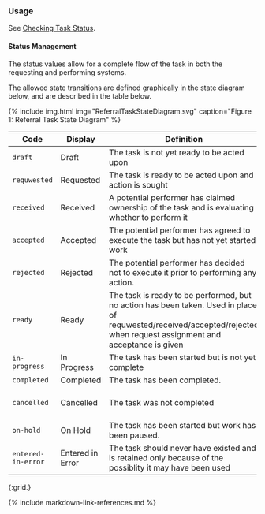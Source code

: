 
### Usage
See [Checking Task Status](checking_task_status.html).

#### Status Management
The status values allow for a complete flow of the task in both the requesting and performing systems.

The allowed state transitions are defined graphically in the state diagram below, and are described in the table below.

{% include img.html img="ReferralTaskStateDiagram.svg" caption="Figure 1: Referral Task State Diagram" %}

| Code | Display | Definition | Set By |
| ---- | ------- | ---------- | ------ |
| `draft` | Draft | The task is not yet ready to be acted upon | Requester |
| `requwested` | Requested | The task is ready to be acted upon and action is sought | Requester |
| `received` | Received | A potential performer has claimed ownership of the task and is evaluating whether to perform it | Responder |
| `accepted` | Accepted | The potential performer has agreed to execute the task but has not yet started work | Responder |
| `rejected` | Rejected | The potential performer has decided not to execute it prior to performing any action. | Responder |
| `ready` | Ready | The task is ready to be performed, but no action has been taken. Used in place of requwested/received/accepted/rejected when request assignment and acceptance is given| Responder |
| `in-progress` | In Progress | The task has been started but is not yet complete | Patient App |
| `completed` | Completed | The task has been completed. |  Responder|
| `cancelled`  |Cancelled  | The task was not completed | Requester or Responder |
| `on-hold`  |On Hold | The task has been started but work has been paused. | Responder  |
| `entered-in-error` | Entered in Error | The task should never have existed and is retained only because of the possiblity it may have been used | Requester |
{:grid.}


{% include markdown-link-references.md %}